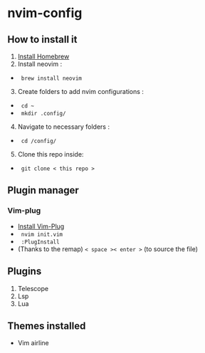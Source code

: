 # nvim-config
## How to install it 
1. <a href="https://brew.sh"> Install Homebrew </a> 
2. Install neovim : 
  - <code> brew install neovim </code> 
3. Create folders to add nvim configurations : 
  - <code> cd ~ </code>
  - <code> mkdir .config/ </code>
4. Navigate to necessary folders : 
  - <code> cd /config/ </code>
5. Clone this repo inside: 
  - <code> git clone < this repo > </code> 

## Plugin manager 
### Vim-plug
  - <a href="https://github.com/junegunn/vim-plug"> Install Vim-Plug </a> 
  - <code> nvim init.vim </code> 
  - <code> :PlugInstall </code> 
  - (Thanks to the remap) <code>< space >< enter ></code> (to source the file) 
 
## Plugins
1. Telescope 
2. Lsp 
3. Lua
  
## Themes installed
- Vim airline
